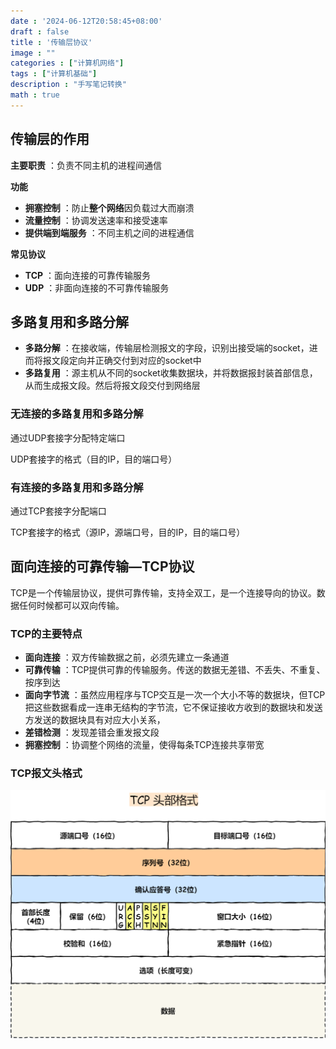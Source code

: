 ```yaml
---
date : '2024-06-12T20:58:45+08:00'
draft : false
title : '传输层协议'
image : ""
categories : ["计算机网络"]
tags : ["计算机基础"]
description : "手写笔记转换"
math : true
---
```


## 传输层的作用

**主要职责** ：负责不同主机的进程间通信

**功能**

- **拥塞控制** ：防止**整个网络**因负载过大而崩溃
- **流量控制** ：协调发送速率和接受速率
- **提供端到端服务** ：不同主机之间的进程通信

**常见协议**

- **TCP** ：面向连接的可靠传输服务
- **UDP** ：非面向连接的不可靠传输服务

## 多路复用和多路分解

- **多路分解** ：在接收端，传输层检测报文的字段，识别出接受端的socket，进而将报文段定向并正确交付到对应的socket中
- **多路复用** ：源主机从不同的socket收集数据块，并将数据报封装首部信息，从而生成报文段。然后将报文段交付到网络层

### 无连接的多路复用和多路分解

通过UDP套接字分配特定端口

UDP套接字的格式（目的IP，目的端口号）

### 有连接的多路复用和多路分解

通过TCP套接字分配端口

TCP套接字的格式（源IP，源端口号，目的IP，目的端口号）

## 面向连接的可靠传输—TCP协议

TCP是一个传输层协议，提供可靠传输，支持全双工，是一个连接导向的协议。数据任何时候都可以双向传输。

### TCP的主要特点

- **面向连接** ：双方传输数据之前，必须先建立一条通道
- **可靠传输** ：TCP提供可靠的传输服务。传送的数据无差错、不丢失、不重复、按序到达
- **面向字节流** ：虽然应用程序与TCP交互是一次一个大小不等的数据块，但TCP把这些数据看成一连串无结构的字节流，它不保证接收方收到的数据块和发送方发送的数据块具有对应大小关系，
- **差错检测** ：发现差错会重发报文段
- **拥塞控制** ：协调整个网络的流量，使得每条TCP连接共享带宽

### TCP报文头格式

![TCP 头格式](format,png-20230309230534096.png)